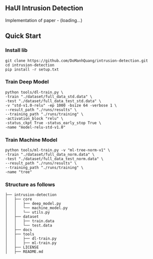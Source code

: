 ## HaUI Intrusion Detection

Implementation of paper - (loading...)

## Quick Start
### Install lib
```shell
git clone https://github.com/DoManhQuang/intrusion-detection.git
cd intrusion-detection
pip install -r setup.txt
```

### Train Deep Model
```shell
python tools/dl-train.py \
-train "./dataset/full_data_std.data" \
-test "./dataset/full_data_test_std.data" \
-v "std-v1.0-relu" -ep 1000 -bsize 64 -verbose 1 \
--result_path "./runs/results" \
--training_path "./runs/training" \
-activation_block "relu" \
-status_ckpt True -status_early_stop True \
-name "model-relu-std-v1.0"
```

### Train Machine Model
```shell
python tools/ml-train.py -v "ml-tree-norm-v1" \
-train "./dataset/full_data_norm.data" \
-test "./dataset/full_data_test_norm.data" \
--result_path "./runs/results" \
--training_path "./runs/training" \
-name "tree"
```

### Structure as follows
    ├── intrusion-detection
    │   ├── core
    │   │   ├── deep_model.py
    │   │   └── machine_model.py
    │   │   └── utils.py
    │   ├── dataset
    │   │   ├── train.data
    │   │   └── test.data
    │   ├── docs
    │   ├── tools
    │   │   ├── dl-train.py
    │   │   ├── ml-train.py
    │   ├── LICENSE
    │   ├── README.md

